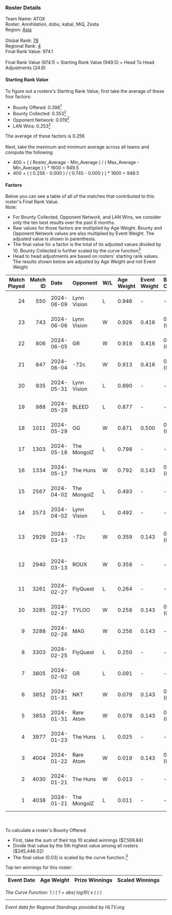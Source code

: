 ### Roster Details<br />
Team Name: ATOX<br />
Roster: Annihilation, dobu, kabal, MiQ, Zesta<br />
Region: [Asia]( ../standings_asia.md)<br />
<br />
Global Rank: [78](../standings_global.md)<br />
Regional Rank: [4]( ../standings_asia.md)<br />
Final Rank Value:  974.1<br />
<br />
Final Rank Value (974.1) = Starting Rank Value (949.5) + Head To Head Adjustments (24.6)<br />

#### Starting Rank Value<br />
To figure out a rosters's Starting Rank Value, first take the average of these four factors:<br />
- Bounty Offered: 0.398[<sup>1</sup>](#table2)
- Bounty Collected: 0.353[<sup>2</sup>](#table1)
- Opponent Network: 0.019[<sup>2</sup>](#table1)
- LAN Wins: 0.253[<sup>2</sup>](#table1)

The average of these factors is 0.256<br />
<br />
Next, take the maximum and minimum average across all teams and compute the following:<br />
- 400 + ( ( Roster_Average - Min_Average ) / ( Max_Average - Min_Average ) ) * 1600 = 949.5
- 400 + ( ( 0.256 - 0.000 ) / ( 0.745 - 0.000 ) ) * 1600 = 949.5


#### Factors<br />
Below you can see a table of all of the matches that contributed to this roster's Final Rank Value.<br />
Note:<br />

- For Bounty Collected, Opponent Network, and LAN Wins, we consider only the ten best results over the past 6 months.
- Raw values for those factors are multiplied by Age Weight. Bounty and Opponent Network values are also multiplied by Event Weight. The adjusted value is shown in parenthesis.
- The final value for a factor is the total of its adjusted values divided by 10. Bounty Collected is further scaled by the curve function[<sup>3</sup>](#curveFunction)
- Head to head adjustments are based on rosters' starting rank values. The results shown below are adjusted by Age Weight and not Event Weight
<span id="table1"></span><br />


| Match Played | Match ID | Date       | Opponent    | W/L | Age Weight | Event Weight | Bounty Collected | Opponent Network | LAN Wins  | H2H Adj. | Roster                                |
| -: | -: | :- | :- | :- | :- | :- | :- | :- | :- | -: | :- |
|           24 |      550 | 2024-06-09 | Lynn Vision | L   | 0.946      | -            | -                | -                | -         |    -9.66 | Annihilation, dobu, kabal, MiQ, Zesta |
|           23 |      743 | 2024-06-06 | Lynn Vision | W   | 0.926      | 0.416        | 0.126 (0.048)    | 0.212 (0.082)    | 0 (0.000) |    20.02 | Annihilation, dobu, kabal, MiQ, Zesta |
|           22 |      806 | 2024-06-05 | GR          | W   | 0.919      | 0.416        | 0.012 (0.005)    | 0.065 (0.025)    | 0 (0.000) |     5.38 | Annihilation, dobu, kabal, MiQ, Zesta |
|           21 |      847 | 2024-06-04 | -72c        | W   | 0.913      | 0.416        | 0.005 (0.002)    | -                | 0 (0.000) |     2.83 | Annihilation, dobu, kabal, MiQ, Zesta |
|           20 |      935 | 2024-05-31 | Lynn Vision | L   | 0.890      | -            | -                | -                | -         |    -8.25 | Annihilation, dobu, kabal, MiQ, Zesta |
|           19 |      988 | 2024-05-29 | BLEED       | L   | 0.877      | -            | -                | -                | -         |    -5.09 | Annihilation, dobu, kabal, MiQ, Zesta |
|           18 |     1011 | 2024-05-29 | OG          | W   | 0.871      | 0.500        | 0.210 (0.092)    | 0.178 (0.078)    | 1 (0.871) |    21.30 | Annihilation, dobu, kabal, MiQ, Zesta |
|           17 |     1303 | 2024-05-18 | The MongolZ | L   | 0.798      | -            | -                | -                | -         |    -0.12 | Annihilation, dobu, kabal, MiQ, Zesta |
|           16 |     1334 | 2024-05-17 | The Huns    | W   | 0.792      | 0.143        | 0.000 (0.000)    | 0.012 (0.001)    | 1 (0.792) |     1.69 | Annihilation, dobu, kabal, MiQ, Zesta |
|           15 |     2567 | 2024-04-02 | The MongolZ | L   | 0.493      | -            | -                | -                | -         |    -0.07 | Annihilation, dobu, kabal, MiQ, Zesta |
|           14 |     2573 | 2024-04-02 | Lynn Vision | L   | 0.492      | -            | -                | -                | -         |    -4.15 | Annihilation, dobu, kabal, MiQ, Zesta |
|           13 |     2929 | 2024-03-13 | -72c        | W   | 0.359      | 0.143        | 0.000 (0.000)    | 0.015 (0.001)    | 0 (0.000) |     0.51 | dobu, FlyNN, kabal, MiQ, Zesta        |
|           12 |     2940 | 2024-03-13 | ROUX        | W   | 0.358      | -            | -                | -                | 0 (0.000) |     0.50 | dobu, FlyNN, kabal, MiQ, Zesta        |
|           11 |     3261 | 2024-02-27 | FlyQuest    | L   | 0.264      | -            | -                | -                | -         |    -0.90 | AccuracyTG, dobu, kabal, MiQ, Zesta   |
|           10 |     3285 | 2024-02-27 | TYLOO       | W   | 0.258      | 0.143        | 0.032 (0.001)    | 0.141 (0.005)    | 1 (0.258) |     2.84 | AccuracyTG, dobu, kabal, MiQ, Zesta   |
|            9 |     3288 | 2024-02-26 | MAG         | W   | 0.256      | 0.143        | -                | 0.023 (0.001)    | 1 (0.256) |     0.62 | AccuracyTG, dobu, kabal, MiQ, Zesta   |
|            8 |     3303 | 2024-02-25 | FlyQuest    | L   | 0.250      | -            | -                | -                | -         |    -0.84 | AccuracyTG, dobu, kabal, MiQ, Zesta   |
|            7 |     3805 | 2024-02-02 | GR          | L   | 0.091      | -            | -                | -                | -         |    -2.29 | AccuracyTG, dobu, kabal, MiQ, Zesta   |
|            6 |     3852 | 2024-01-31 | NKT         | W   | 0.079      | 0.143        | 0.001 (0.000)    | 0.005 (0.000)    | 0 (0.000) |     0.40 | AccuracyTG, dobu, kabal, MiQ, Zesta   |
|            5 |     3853 | 2024-01-31 | Rare Atom   | W   | 0.078      | 0.143        | 0.007 (0.000)    | 0.017 (0.000)    | -         |     0.46 | AccuracyTG, dobu, kabal, MiQ, Zesta   |
|            4 |     3977 | 2024-01-23 | The Huns    | L   | 0.025      | -            | -                | -                | -         |    -0.73 | AccuracyTG, dobu, kabal, MiQ, Zesta   |
|            3 |     4004 | 2024-01-22 | Rare Atom   | W   | 0.019      | 0.143        | 0.007 (0.000)    | 0.017 (0.000)    | -         |     0.11 | AccuracyTG, dobu, kabal, MiQ, Zesta   |
|            2 |     4030 | 2024-01-21 | The Huns    | W   | 0.013      | -            | -                | -                | -         |     0.03 | AccuracyTG, dobu, kabal, MiQ, Zesta   |
|            1 |     4038 | 2024-01-21 | The MongolZ | L   | 0.011      | -            | -                | -                | -         |    -0.00 | AccuracyTG, dobu, kabal, MiQ, Zesta   |

<br />
<span id="table2"></span><br />
To calculate a roster's Bounty Offered:<br />

- First, take the sum of their top 10 scaled winnings ($7,569.84)
- Divide that value by the 5th highest value among all rosters ($245,446.02)
- The final value (0.03) is scaled by the curve function.[<sup>3</sup>](#curveFunction)

Top ten winnings for this roster:<br />

| Event Date | Age Weight | Prize Winnings | Scaled Winnings |
| :- | -: | :- | :- |


<span id="curveFunction"></span>_The Curve Function: 1 / ( 1 + abs( log10( x ) ) )_<br />

---
_Event data for Regional Standings provided by HLTV.org_<br />
